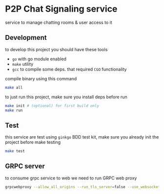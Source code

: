 # P2P Chat Signaling service

service to manage chatting rooms & user access to it

## Development

to develop this project you should have these tools

- `go` with go module enabled
- `make` utility
- `gcc` to compile some deps. that required `CGO` functionality

compile binary using this command

```bash
make all
```

to just run this project, make sure you install deps before run

```bash
make init # (optional) for first build only
make run
```

## Test

this service are test using `ginkgo` BDD test kit, make sure you already init the project before make testing

```bash
make test
```

## GRPC server

to consume grpc service to web we need to run GRPC web proxy

```bash
grpcwebproxy --allow_all_origins --run_tls_server=false --use_websockets --backend_tls=false --backend_addr=localhost:8053 --server_http_debug_port=9012
```

